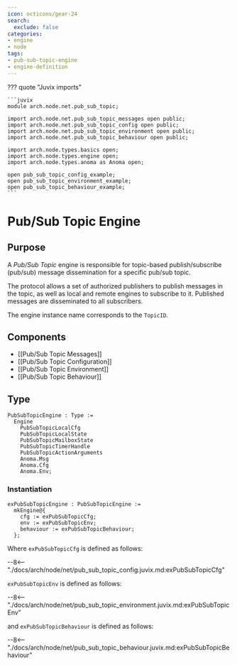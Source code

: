 ```yaml
---
icon: octicons/gear-24
search:
  exclude: false
categories:
- engine
- node
tags:
- pub-sub-topic-engine
- engine-definition
---
```


??? quote "Juvix imports"

    ```juvix
    module arch.node.net.pub_sub_topic;

    import arch.node.net.pub_sub_topic_messages open public;
    import arch.node.net.pub_sub_topic_config open public;
    import arch.node.net.pub_sub_topic_environment open public;
    import arch.node.net.pub_sub_topic_behaviour open public;

    import arch.node.types.basics open;
    import arch.node.types.engine open;
    import arch.node.types.anoma as Anoma open;

    open pub_sub_topic_config_example;
    open pub_sub_topic_environment_example;
    open pub_sub_topic_behaviour_example;
    ```

# Pub/Sub Topic Engine

## Purpose

<!-- --8<-- [start:purpose] -->
A *Pub/Sub Topic* engine is responsible
for topic-based publish/subscribe (pub/sub) message dissemination
for a specific pub/sub topic.

The protocol allows
a set of authorized publishers to publish messages in the topic,
as well as local and remote engines to subscribe to it.
Published messages are disseminated to all subscribers.

The engine instance name corresponds to the `TopicID`.
<!-- --8<-- [end:purpose] -->

## Components

- [[Pub/Sub Topic Messages]]
- [[Pub/Sub Topic Configuration]]
- [[Pub/Sub Topic Environment]]
- [[Pub/Sub Topic Behaviour]]

## Type

<!-- --8<-- [start:PubSubTopicEngine] -->
```juvix
PubSubTopicEngine : Type :=
  Engine
    PubSubTopicLocalCfg
    PubSubTopicLocalState
    PubSubTopicMailboxState
    PubSubTopicTimerHandle
    PubSubTopicActionArguments
    Anoma.Msg
    Anoma.Cfg
    Anoma.Env;
```
<!-- --8<-- [end:PubSubTopicEngine] -->

### Instantiation

<!-- --8<-- [start:exPubSubTopicEngine] -->
```juvix
exPubSubTopicEngine : PubSubTopicEngine :=
  mkEngine@{
    cfg := exPubSubTopicCfg;
    env := exPubSubTopicEnv;
    behaviour := exPubSubTopicBehaviour;
  };
```
<!-- --8<-- [end:exPubSubTopicEngine] -->

Where `exPubSubTopicCfg` is defined as follows:

--8<-- "./docs/arch/node/net/pub_sub_topic_config.juvix.md:exPubSubTopicCfg"

`exPubSubTopicEnv` is defined as follows:

--8<-- "./docs/arch/node/net/pub_sub_topic_environment.juvix.md:exPubSubTopicEnv"

and `exPubSubTopicBehaviour` is defined as follows:

--8<-- "./docs/arch/node/net/pub_sub_topic_behaviour.juvix.md:exPubSubTopicBehaviour"
